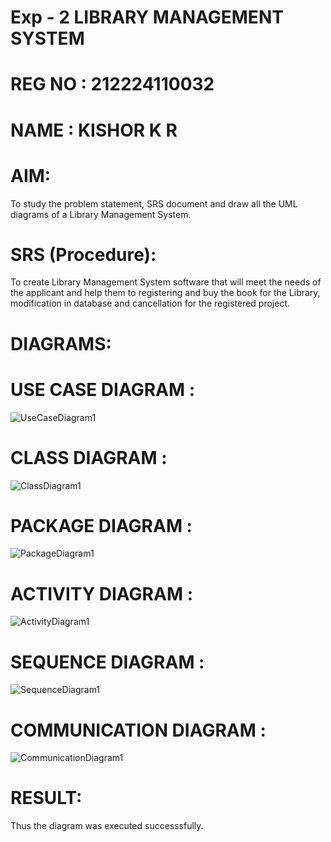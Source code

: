 # Exp - 2 LIBRARY MANAGEMENT SYSTEM
# REG NO : 212224110032
# NAME : KISHOR K R

# AIM:
To study the problem statement, SRS document and draw all the UML diagrams of a Library Management System.
# SRS (Procedure):
To create Library Management System software that will meet the needs of the applicant and help them to registering and buy the book for the Library, modification in database and cancellation for the registered project.
# DIAGRAMS:
# USE CASE DIAGRAM :
![UseCaseDiagram1](https://github.com/user-attachments/assets/79d321c5-0ccc-4f51-bbdb-bf6735eed137)

# CLASS DIAGRAM :
![ClassDiagram1](https://github.com/user-attachments/assets/2c43cea6-5612-414b-a6dd-e735bda23384)

# PACKAGE DIAGRAM :
![PackageDiagram1](https://github.com/user-attachments/assets/5137c90b-dc83-4120-8d14-c58e63b10fb8)

# ACTIVITY DIAGRAM :
![ActivityDiagram1](https://github.com/user-attachments/assets/078011cf-945f-43dd-a0e9-467189a0e056)

# SEQUENCE DIAGRAM :
![SequenceDiagram1](https://github.com/user-attachments/assets/7767ed1b-46d4-484e-bee0-04edef06943a)

# COMMUNICATION DIAGRAM :
![CommunicationDiagram1](https://github.com/user-attachments/assets/e47b02a6-38b6-4435-92d8-d1443b2af76b)


# RESULT:
Thus the diagram was executed successsfully.
